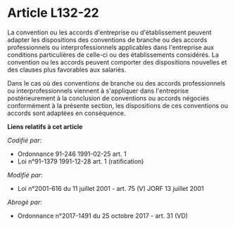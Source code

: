 # Article L132-22

La convention ou les accords d'entreprise ou d'établissement peuvent adapter les dispositions des conventions de branche ou
des accords professionnels ou interprofessionnels applicables dans l'entreprise aux conditions particulières de celle-ci ou
des établissements considérés. La convention ou les accords peuvent comporter des dispositions nouvelles et des clauses plus
favorables aux salariés.

Dans le cas où des conventions de branche ou des accords professionnels ou interprofessionnels viennent à s'appliquer dans
l'entreprise postérieurement à la conclusion de conventions ou accords négociés conformément à la présente section, les
dispositions de ces conventions ou accords sont adaptées en conséquence.

**Liens relatifs à cet article**

_Codifié par_:

  - Ordonnance 91-246 1991-02-25 art. 1
  - Loi n°91-1379 1991-12-28 art. 1 (ratification)

_Modifié par_:

  - Loi n°2001-616 du 11 juillet 2001 - art. 75 (V) JORF 13 juillet 2001

_Abrogé par_:

  - Ordonnance n°2017-1491 du 25 octobre 2017 - art. 31 (VD)
